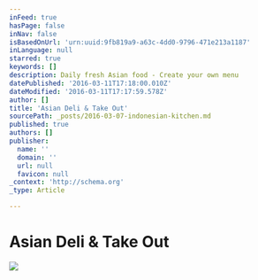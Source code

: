 ```yaml
---
inFeed: true
hasPage: false
inNav: false
isBasedOnUrl: 'urn:uuid:9fb819a9-a63c-4dd0-9796-471e213a1187'
inLanguage: null
starred: true
keywords: []
description: Daily fresh Asian food - Create your own menu
datePublished: '2016-03-11T17:18:00.010Z'
dateModified: '2016-03-11T17:17:59.578Z'
author: []
title: 'Asian Deli & Take Out'
sourcePath: _posts/2016-03-07-indonesian-kitchen.md
published: true
authors: []
publisher:
  name: ''
  domain: ''
  url: null
  favicon: null
_context: 'http://schema.org'
_type: Article

---
```

# Asian Deli & Take Out
![](https://the-grid-user-content.s3-us-west-2.amazonaws.com/3e989ceb-3120-4e43-8195-e24a6f2dbe1b.png)